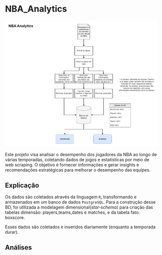 # NBA_Analytics

![pipeline](https://github.com/viniciusbelchior0/NBA_Analytics/blob/main/references/diagrama_nba-analytics.png)

Este projeto visa analisar o desempenho dos jogadores da NBA ao longo de várias temporadas, coletando dados de jogos e estatísticas por meio de web scraping. O objetivo é fornecer informações e gerar insights e recomendações estratégicas para melhorar o desempenho das equipes.

## Explicação

Os dados são coletados através da linguagem `R`, transformando e armazenados em um banco de dados `PostgreSQL`. Para a construção desse BD, foi utilizada a modelagem dimensional(*star-schema*) para criação das tabelas dimensão: players,teams,dates e matches, e da tabela fato: boxscore.

Esses dados são coletados e inseridos diariamente (enquanto a temporada durar).

## Análises
